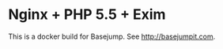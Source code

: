 Nginx + PHP 5.5 + Exim
==========

This is a docker build for Basejump.  See http://basejumpit.com.
